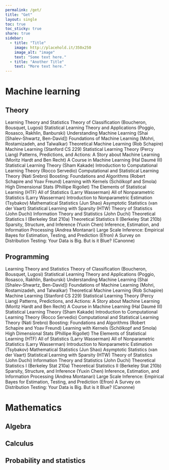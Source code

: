 ```yaml
---
permalink: /get/
title: "Get"
layout: single
toc: true
toc_sticky: true
share: true
sidebar:
  - title: "Title"
    image: http://placehold.it/350x250
    image_alt: "image"
    text: "Some text here."
  - title: "Another Title"
    text: "More text here."
---
```


# Machine learning
## Theory

Learning Theory and Statistics
Theory of Classification (Boucheron, Bousquet, Lugosi)
Statistical Learning Theory and Applications (Poggio, Rosasco, Rakhlin, Banburski)
Understanding Machine Learning (Shai [Shalev-Shwartz, Ben-David])
Foundations of Machine Learning (Mohri, Rostamizadeh, and Talwalkar)
Theoretical Machine Learning (Rob Schapire)
Machine Learning (Stanford CS 229)
Statistical Learning Theory (Percy Liang)
Patterns, Predictions, and Actions: A Story about Machine Learning (Moritz Hardt and Ben Recht)
A Course in Machine Learning (Hal Daumé III)
Statistical Learning Theory (Sham Kakade)
Introduction to Computational Learning Theory (Rocco Servedio)
Computational and Statistical Learning Theory (Nati Srebro)
Boosting: Foundations and Algorithms (Robert Schapire and Yoav Freund)
Learning with Kernels (Schölkopf and Smola)
High Dimensional Stats (Phillipe Rigollet)
The Elements of Statistical Learning (HTF)
All of Statistics (Larry Wasserman)
All of Nonparametric Statistics (Larry Wasserman)
Introduction to Nonparametric Estimation (Tsybakov)
Mathematical Statistics (Jun Shao)
Asymptotic Statistics (van der Vaart)
Statistical Learning with Sparsity (HTW)
Theory of Statistics (John Duchi)
Information Theory and Statistics (John Duchi)
Theoretical Statistics I (Berkeley Stat 210a)
Theoretical Statistics II (Berkeley Stat 210b)
Sparsity, Structure, and Inference (Yuxin Chen)
Inference, Estimation, and Information Processing (Andrea Montanari)
Large Scale Inference: Empirical Bayes for Estimation, Testing, and Prediction (Efron)
A Survey on Distribution Testing: Your Data is Big. But is it Blue? (Canonne)

## Programming

Learning Theory and Statistics
Theory of Classification (Boucheron, Bousquet, Lugosi)
Statistical Learning Theory and Applications (Poggio, Rosasco, Rakhlin, Banburski)
Understanding Machine Learning (Shai [Shalev-Shwartz, Ben-David])
Foundations of Machine Learning (Mohri, Rostamizadeh, and Talwalkar)
Theoretical Machine Learning (Rob Schapire)
Machine Learning (Stanford CS 229)
Statistical Learning Theory (Percy Liang)
Patterns, Predictions, and Actions: A Story about Machine Learning (Moritz Hardt and Ben Recht)
A Course in Machine Learning (Hal Daumé III)
Statistical Learning Theory (Sham Kakade)
Introduction to Computational Learning Theory (Rocco Servedio)
Computational and Statistical Learning Theory (Nati Srebro)
Boosting: Foundations and Algorithms (Robert Schapire and Yoav Freund)
Learning with Kernels (Schölkopf and Smola)
High Dimensional Stats (Phillipe Rigollet)
The Elements of Statistical Learning (HTF)
All of Statistics (Larry Wasserman)
All of Nonparametric Statistics (Larry Wasserman)
Introduction to Nonparametric Estimation (Tsybakov)
Mathematical Statistics (Jun Shao)
Asymptotic Statistics (van der Vaart)
Statistical Learning with Sparsity (HTW)
Theory of Statistics (John Duchi)
Information Theory and Statistics (John Duchi)
Theoretical Statistics I (Berkeley Stat 210a)
Theoretical Statistics II (Berkeley Stat 210b)
Sparsity, Structure, and Inference (Yuxin Chen)
Inference, Estimation, and Information Processing (Andrea Montanari)
Large Scale Inference: Empirical Bayes for Estimation, Testing, and Prediction (Efron)
A Survey on Distribution Testing: Your Data is Big. But is it Blue? (Canonne)

# Mathematics

## Algebra

## Calculus

## Probability and statistics


